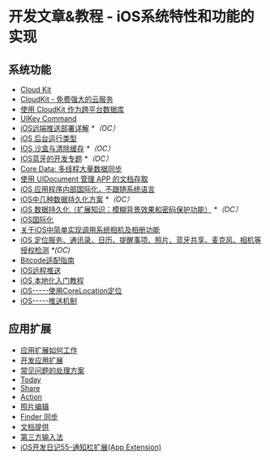 # 开发文章&教程 - iOS系统特性和功能的实现
## 系统功能
- [Cloud Kit][1]
- [CloudKit - 免费强大的云服务][2]
- [使用 CloudKit 作为跨平台数据库][3]
- [UIKey Command][4]
- [iOS远端推送部署详解][5] _\*（OC）_
- [iOS 后台运行类型][6]
- [IOS 沙盒与清除缓存][7] _\*（OC）_
- [IOS蓝牙的开发专题][8] _\*（OC）_
- [Core Data: 多线程大量数据同步][9]
- [使用 UIDocument 管理 APP 的文档存取][10]
- [iOS 应用程序内部国际化，不跟随系统语言][11]
- [iOS中几种数据持久化方案][12] _\*（OC）_
- [iOS 数据持久化（扩展知识：模糊背景效果和密码保护功能）][13] _\*（OC）_
- [iOS国际化][14]
- [关于iOS中简单实现调用系统相机及相册功能][15]
- [iOS 定位服务、通讯录、日历、提醒事项、照片、蓝牙共享、麦克风、相机等授权检测][16] _\*(OC)_
- [Bitcode适配指南][17]
- [IOS远程推送][18]
- [iOS 本地化入门教程][19]
- [iOS-----使用CoreLocation定位][20]
- [iOS-----推送机制][21]

## 应用扩展
- [应用扩展如何工作][22]
- [开发应用扩展][23]
- [常见问题的处理方案][24]
- [Today][25]
- [Share][26]
- [Action][27]
- [照片编辑][28]
- [Finder 同步][29]
- [文档提供][30]
- [第三方输入法][31]
- [iOS开发日记55-通知栏扩展(App Extension)][32]

[1]:	http://nshipster.cn/cloudkit/
[2]:	http://swiftcafe.io/2015/11/13/cafe-time-cloudkit/
[3]:	http://tips.producter.io/shi-yong-cloudkit-zuo-wei-kua-ping-tai-shu-ju-ku/
[4]:	http://nshipster.cn/uikeycommand/
[5]:	http://hechen.info/2015/07/30/iOS-Push-Notification/
[6]:	http://www.cnblogs.com/maomishen/p/4933617.html
[7]:	http://www.cnblogs.com/jerehedu/p/4930593.html "IOS 沙盒与清除缓存"
[8]:	http://liuyanwei.jumppo.com/2015/07/17/ios-BLE-0.html
[9]:	http://www.jianshu.com/p/37ab8f336f76
[10]:	http://swiftcafe.io/2015/11/14/uidocument/
[11]:	http://www.cnblogs.com/jgCho/p/4958215.html "iOS 应用程序内部国际化，不跟随系统语言"
[12]:	http://www.cnblogs.com/allencelee/p/4975622.html "iOS中几种数据持久化方案"
[13]:	http://www.cnblogs.com/huangjianwu/p/4989573.html "iOS 数据持久化（扩展知识：模糊背景效果和密码保护功能）"
[14]:	http://mokai.github.io/2015/10/iOS%E5%9B%BD%E9%99%85%E5%8C%96/ "iOS国际化"
[15]:	http://www.jianshu.com/p/e70a184d1f32 "关于iOS中简单实现调用系统相机及相册功能"
[16]:	http://www.cnblogs.com/CocoonJin/p/4959877.html "iOS 定位服务、通讯录、日历、提醒事项、照片、蓝牙共享、麦克风、相机等授权检测"
[17]:	http://dzpqzb.com/2015/11/19/bitcode-open.html
[18]:	http://www.goofyy.com/blog/ios%e8%bf%9c%e7%a8%8b%e6%8e%a8%e9%80%81/ "IOS远程推送"
[19]:	http://segmentfault.com/a/1190000004182437 "iOS 本地化入门教程"
[20]:	http://www.cnblogs.com/congli0220/p/5078187.html "iOS-----使用CoreLocation定位"
[21]:	http://www.cnblogs.com/congli0220/p/5085540.html "iOS-----推送机制"
[22]:	http://www.devtalking.com/articles/understand-how-an-extension-works/ "应用扩展如何工作"
[23]:	http://www.devtalking.com/articles/creating-an-app-extension/ "开发应用扩展"
[24]:	http://www.devtalking.com/articles/handling-common-scenarios/ "常见问题的处理方案"
[25]:	http://www.cocoachina.com/ios/20140904/9527.html "Today"
[26]:	http://www.cocoachina.com/ios/20140923/9728.html "Share"
[27]:	http://www.cocoachina.com/ios/20140929/9800.html "Action"
[28]:	http://www.cocoachina.com/ios/20141015/9918.html "照片编辑"
[29]:	http://www.jianshu.com/p/359e064ffe20 "Finder 同步"
[30]:	http://www.jianshu.com/p/2f45696b812b "文档提供"
[31]:	http://www.jianshu.com/p/987dfa9f3baf "第三方输入法"
[32]:	http://www.cnblogs.com/Twisted-Fate/p/5075813.html "iOS开发日记55-通知栏扩展(App Extension)"